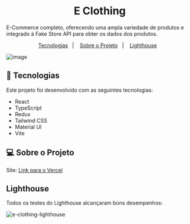 <h1 align="center">E Clothing</h1>

<p>E-Commerce completo, oferecendo uma ampla variedade de produtos e integrado à Fake Store API para obter os dados dos produtos.</p>

<p align="center">
  <a href="#-tecnologias">Tecnologias</a>&nbsp;&nbsp;&nbsp;|&nbsp;&nbsp;&nbsp;
  <a href="#-sobre-o-projeto">Sobre o Projeto</a>&nbsp;&nbsp;&nbsp;|&nbsp;&nbsp;&nbsp;
  <a href="#lighthouse">Lighthouse</a>&nbsp;&nbsp;&nbsp;
</p>

![image](https://github.com/lorenzopanato/E-Clothing/assets/132415449/479af3e9-8462-4a03-aac8-f4b9af16eed9)

## 🚀 Tecnologias

Este projeto foi desenvolvido com as seguintes tecnologias:

- React
- TypeScript
- Redux
- Tailwind CSS
- Material UI
- Vite

## 💻 Sobre o Projeto

Site: [Link para o Vercel](https://e-clothing-silk.vercel.app/)

## Lighthouse

Todos os testes do Lighthouse alcançaram bons desempenhos:

![e-clothing-lighthouse](https://github.com/lorenzopanato/E-Clothing/assets/132415449/35d59b0d-ade4-47d1-9388-d27c3b56d59e)

